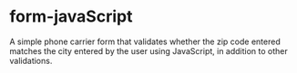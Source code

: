 # form-javaScript
A simple phone carrier form that validates whether the zip code entered matches the city entered by the user using JavaScript, in addition to other validations. 
